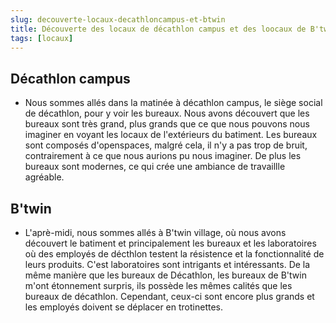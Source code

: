 ```yaml
---
slug: decouverte-locaux-decathloncampus-et-btwin
title: Découverte des locaux de décathlon campus et des loocaux de B'twin
tags: [locaux]
---
```


## Décathlon campus  

- Nous sommes allés dans la matinée à décathlon campus, le siège social de décathlon, pour y voir les bureaux. Nous avons découvert que les bureaux sont très grand, plus grands que ce que nous pouvons nous imaginer en voyant les locaux de l'extérieurs du batiment. Les bureaux sont composés d'openspaces, malgré cela, il n'y a pas trop de bruit, contrairement à ce que nous aurions pu nous imaginer. De plus les bureaux sont modernes, ce qui crée une ambiance de travaillle agréable.  

## B'twin  

- L'aprè-midi, nous sommes allés à B'twin village, où nous avons découvert le batiment et principalement les bureaux et les laboratoires où des employés de décthlon testent la résistence et la fonctionnalité de leurs produits. C'est laboratoires sont intrigants et intéressants. De la même manière que les bureaux de Décathlon, les bureaux de B'twin m'ont étonnement surpris, ils possède les mêmes calités que les bureaux de décathlon. Cependant, ceux-ci sont encore plus grands et les employés doivent se déplacer en trotinettes.  
